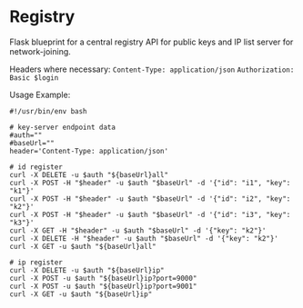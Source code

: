 # Registry
Flask blueprint for a central registry API for public keys and IP list server for network-joining.


Headers where necessary:
`Content-Type: application/json`
`Authorization: Basic $login`

Usage Example:
```
#!/usr/bin/env bash

# key-server endpoint data
#auth=""
#baseUrl=""
header='Content-Type: application/json'

# id register
curl -X DELETE -u $auth "${baseUrl}all"
curl -X POST -H "$header" -u $auth "$baseUrl" -d '{"id": "i1", "key": "k1"}'
curl -X POST -H "$header" -u $auth "$baseUrl" -d '{"id": "i2", "key": "k2"}'
curl -X POST -H "$header" -u $auth "$baseUrl" -d '{"id": "i3", "key": "k3"}'
curl -X GET -H "$header" -u $auth "$baseUrl" -d '{"key": "k2"}'
curl -X DELETE -H "$header" -u $auth "$baseUrl" -d '{"key": "k2"}'
curl -X GET -u $auth "${baseUrl}all"

# ip register
curl -X DELETE -u $auth "${baseUrl}ip"
curl -X POST -u $auth "${baseUrl}ip?port=9000"
curl -X POST -u $auth "${baseUrl}ip?port=9001"
curl -X GET -u $auth "${baseUrl}ip"
```

